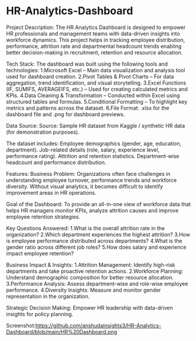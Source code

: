 # HR-Analytics-Dashboard
Project Description:
The HR Analytics Dashboard is designed to empower HR professionals and management teams with data-driven insights into workforce dynamics. This project helps in tracking employee distribution, performance, attrition rate and departmental headcount trends enabling better decision-making in recruitment, retention and resource allocation.

Tech Stack:
The dashboard was built using the following tools and technologies:
1.Microsoft Excel – Main data visualization and analysis tool used for dashboard creation.
2.Pivot Tables & Pivot Charts – For data aggregation, trend identification, and visual storytelling.
3.Excel Functions (IF, SUMIFS, AVERAGEIFS, etc.) – Used for creating calculated metrics and KPIs.
4.Data Cleaning & Transformation – Conducted within Excel using structured tables and formulas.
5.Conditional Formatting – To highlight key metrics and patterns across the dataset.
6.File Format: .xlsx for the dashboard file and .png for dashboard previews.

Data Source:
Source: Sample HR dataset from Kaggle / synthetic HR data (for demonstration purposes).

The dataset includes:
Employee demographics (gender, age, education, department).
Job-related details (role, salary, experience level, performance rating).
Attrition and retention statistics.
Department-wise headcount and performance distribution.

Features:
Business Problem:
Organizations often face challenges in understanding employee turnover, performance trends and workforce diversity. Without visual analytics, it becomes difficult to identify improvement areas in HR operations.

Goal of the Dashboard:
To provide an all-in-one view of workforce data that helps HR managers monitor KPIs, analyze attrition causes and improve employee retention strategies.

Key Questions Answered:
1.What is the overall attrition rate in the organization?
2.Which department experiences the highest attrition?
3.How is employee performance distributed across departments?
4.What is the gender ratio across different job roles?
5.How does salary and experience impact employee retention?

Business Impact & Insights:
1.Attrition Management: Identify high-risk departments and take proactive retention actions.
2.Workforce Planning: Understand demographic composition for better resource allocation.
3.Performance Analysis: Assess department-wise and role-wise employee performance.
4.Diversity Insights: Measure and monitor gender representation in the organization.

Strategic Decision Making: Empower HR leadership with data-driven insights for policy planning.

Screenshot:https://github.com/anshudainsights3/HR-Analytics-Dashboard/blob/main/HR%20Dashboard.png

